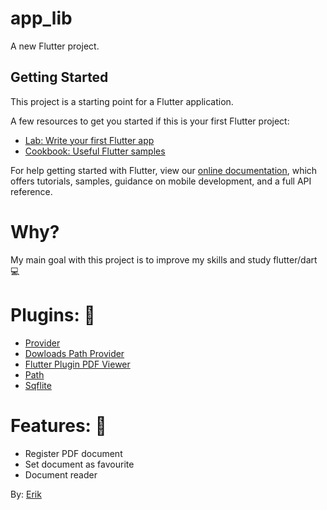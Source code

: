 # app_lib

A new Flutter project.

## Getting Started

This project is a starting point for a Flutter application.

A few resources to get you started if this is your first Flutter project:

- [Lab: Write your first Flutter app](https://flutter.dev/docs/get-started/codelab)
- [Cookbook: Useful Flutter samples](https://flutter.dev/docs/cookbook)

For help getting started with Flutter, view our
[online documentation](https://flutter.dev/docs), which offers tutorials,
samples, guidance on mobile development, and a full API reference.

# Why?
My main goal with this project is to improve my skills and study flutter/dart :computer:

# Plugins: :electric_plug:	

- [Provider](https://pub.dev/packages/provider)
- [Dowloads Path Provider](https://pub.dev/packages/downloads_path_provider)
- [Flutter Plugin PDF Viewer](https://pub.dev/packages/flutter_plugin_pdf_viewer)
- [Path](https://pub.dev/packages/path)
- [Sqflite](https://pub.dev/packages/sqflite)

# Features: :open_book:

- Register PDF document
- Set document as favourite 
- Document reader

By: [Erik](https://www.linkedin.com/in/erik-natan-moreira-santos-983865195/) 
